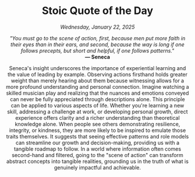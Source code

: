 <h1 align="center">Stoic Quote of the Day</h1>
<p align="center"><em>Wednesday, January 22, 2025</em></p>
<p align="center">
    <em>"You must go to the scene of action, first, because men put more faith in their eyes than in their ears, and second, because the way is long if one follows precepts, but short and helpful, if one follows patterns."</em><br>
    <strong>— Seneca</strong>
</p>

<p align="center" style="max-width:600px;margin:0 auto;">
    Seneca's insight underscores the importance of experiential learning and the value of leading by example. Observing actions firsthand holds greater weight than merely hearing about them because witnessing allows for a more profound understanding and personal connection. Imagine watching a skilled musician play and realizing that the nuances and emotions conveyed can never be fully appreciated through descriptions alone. This principle can be applied to various aspects of life. Whether you're learning a new skill, addressing a challenge at work, or developing personal growth, direct experience offers clarity and a richer understanding than theoretical knowledge alone. When people see others demonstrating resilience, integrity, or kindness, they are more likely to be inspired to emulate those traits themselves. It suggests that seeing effective patterns and role models can streamline our growth and decision-making, providing us with a tangible roadmap to follow. In a world where information often comes second-hand and filtered, going to the "scene of action" can transform abstract concepts into tangible realities, grounding us in the truth of what is genuinely impactful and achievable.
</p>
